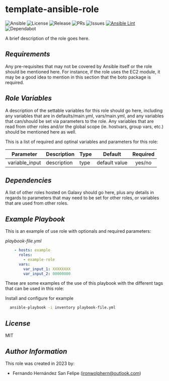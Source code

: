 # **template-ansible-role**

![Ansible](https://img.shields.io/badge/ansible-%231A1918.svg?style=flat&logo=ansible&logoColor=white)
![License](https://badgen.net/github/license/ironwolphern/template-ansible-role)
![Release](https://badgen.net/github/release/ironwolphern/template-ansible-role)
![PRs](https://badgen.net/github/prs/ironwolphern/template-ansible-role)
![Issues](https://badgen.net/github/issues/ironwolphern/template-ansible-role)
[![Ansible Lint](https://github.com/ironwolphern/template-ansible-role/actions/workflows/ansible-lint.yml/badge.svg)](https://github.com/ironwolphern/template-ansible-role/actions/workflows/ansible-lint.yml)
![Dependabot](https://badgen.net/github/dependabot/ironwolphern/template-ansible-role)

A brief description of the role goes here.

## *Requirements*

Any pre-requisites that may not be covered by Ansible itself or the role should be mentioned here. For instance, if the role uses the EC2 module, it may be a good idea to mention in this section that the boto package is required.

## *Role Variables*

A description of the settable variables for this role should go here, including any variables that are in defaults/main.yml, vars/main.yml, and any variables that can/should be set via parameters to the role. Any variables that are read from other roles and/or the global scope (ie. hostvars, group vars, etc.) should be mentioned here as well.

This is a list of required and optinal variables and parameters for this role:

| **Parameter**                  | **Description**            | **Type** |     **Default**     |**Required**|
|--------------------------------|----------------------------|----------|:-------------------:|:----------:|
| variable_input        | description             |  type  | default value          |     yes/no     |

## *Dependencies*

A list of other roles hosted on Galaxy should go here, plus any details in regards to parameters that may need to be set for other roles, or variables that are used from other roles.

## *Example Playbook*

This is an example of use role with optionals and required parameters:

*playbook-file.yml*
```yaml
    - hosts: example
      roles:
        - example-role
      vars:
        var_input_1: XXXXXXXX
        var_input_2: 00000000
```

These are some examples of the use of this playbook with the different tags that can be used in this role:

Install and configure for example
```bash
  ansible-playbook -i inventory playbook-file.yml
```
## *License*

MIT

## *Author Information*

This role was created in 2023 by:

- Fernando Hernández San Felipe (ironwolphern@outlook.com)
